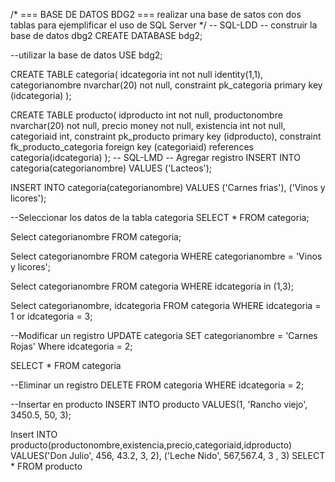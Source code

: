 /*
	===	BASE DE DATOS BDG2 ===
		realizar una base de satos con dos tablas 
		para ejemplificar el uso de SQL Server
*/
-- SQL-LDD
-- construir la base de datos dbg2
CREATE DATABASE bdg2;

--utilizar la base de datos
USE bdg2;

CREATE TABLE categoria(
	idcategoria int not null identity(1,1),
	categorianombre nvarchar(20) not null,
	constraint pk_categoria
	primary key (idcategoria)
);

CREATE TABLE producto(
	idproducto int not null, 
	productonombre nvarchar(20) not null,
	precio money not null, 
	existencia int not null,
	categoriaid int,
	constraint pk_producto
	primary key (idproducto),
	constraint fk_producto_categoria
	foreign key (categoriaid)
	references categoria(idcategoria)
);
-- SQL-LMD
-- Agregar registro
INSERT INTO categoria(categorianombre)
VALUES ('Lacteos');

INSERT INTO categoria(categorianombre)
VALUES ('Carnes frias'),
		('Vinos y licores');

--Seleccionar los datos de la tabla categoria
SELECT *
FROM categoria;

Select categorianombre
FROM categoria;

Select categorianombre
FROM categoria
WHERE categorianombre = 'Vinos y licores';

Select categorianombre
FROM categoria
WHERE idcategoria in (1,3);

Select categorianombre, idcategoria
FROM categoria
WHERE idcategoria = 1 or idcategoria = 3;

--Modificar un registro 
UPDATE categoria
SET categorianombre = 'Carnes Rojas'
Where idcategoria = 2;

SELECT *
FROM categoria

--Eliminar un registro
DELETE FROM categoria
WHERE idcategoria = 2;

--Insertar en producto
INSERT INTO producto
VALUES(1, 'Rancho viejo', 3450.5, 50, 3); 

Insert INTO producto(productonombre,existencia,precio,categoriaid,idproducto)
VALUES('Don Julio', 456, 43.2, 3, 2),
		('Leche Nido', 567,567.4, 3 , 3)
SELECT *
FROM producto


